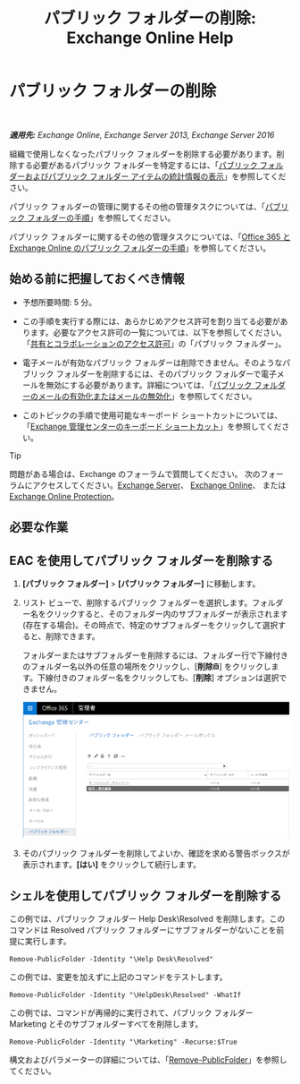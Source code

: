 ﻿---
title: 'パブリック フォルダーの削除: Exchange Online Help'
TOCTitle: パブリック フォルダーの削除
ms:assetid: 334b831d-e372-4d85-a407-5c8a5d0e78de
ms:mtpsurl: https://technet.microsoft.com/ja-jp/library/Aa997202(v=EXCHG.150)
ms:contentKeyID: 49896184
ms.date: 05/22/2018
mtps_version: v=EXCHG.150
ms.translationtype: HT
---

# パブリック フォルダーの削除

 

_**適用先:** Exchange Online, Exchange Server 2013, Exchange Server 2016_

組織で使用しなくなったパブリック フォルダーを削除する必要があります。削除する必要があるパブリック フォルダーを特定するには、「[パブリック フォルダーおよびパブリック フォルダー アイテムの統計情報の表示](view-statistics-for-public-folders-and-public-folder-items-exchange-2013-help.md)」を参照してください。

パブリック フォルダーの管理に関するその他の管理タスクについては、「[パブリック フォルダーの手順](public-folder-procedures-exchange-2013-help.md)」を参照してください。

パブリック フォルダーに関するその他の管理タスクについては、「[Office 365 と Exchange Online のパブリック フォルダーの手順](https://technet.microsoft.com/ja-jp/library/jj966272\(v=exchg.150\))」を参照してください。

## 始める前に把握しておくべき情報

  - 予想所要時間: 5 分。

  - この手順を実行する際には、あらかじめアクセス許可を割り当てる必要があります。必要なアクセス許可の一覧については、以下を参照してください。「[共有とコラボレーションのアクセス許可](sharing-and-collaboration-permissions-exchange-2013-help.md)」の「パブリック フォルダー」。

  - 電子メールが有効なパブリック フォルダーは削除できません。そのようなパブリック フォルダーを削除するには、そのパブリック フォルダーで電子メールを無効にする必要があります。詳細については、「[パブリック フォルダーのメールの有効化またはメールの無効化](mail-enable-or-mail-disable-a-public-folder-exchange-2013-help.md)」を参照してください。

  - このトピックの手順で使用可能なキーボード ショートカットについては、「[Exchange 管理センターのキーボード ショートカット](keyboard-shortcuts-in-the-exchange-admin-center-exchange-online-protection-help.md)」を参照してください。


> [!TIP]
> 問題がある場合は、Exchange のフォーラムで質問してください。 次のフォーラムにアクセスしてください。<A href="https://go.microsoft.com/fwlink/p/?linkid=60612">Exchange Server</A>、 <A href="https://go.microsoft.com/fwlink/p/?linkid=267542">Exchange Online</A>、 または <A href="https://go.microsoft.com/fwlink/p/?linkid=285351">Exchange Online Protection</A>。



## 必要な作業

## EAC を使用してパブリック フォルダーを削除する

1.  **\[パブリック フォルダー\]** \> **\[パブリック フォルダー\]** に移動します。

2.  リスト ビューで、削除するパブリック フォルダーを選択します。フォルダー名をクリックすると、そのフォルダー内のサブフォルダーが表示されます (存在する場合)。その時点で、特定のサブフォルダーをクリックして選択すると、削除できます。
    
    フォルダーまたはサブフォルダーを削除するには、フォルダー行で下線付きのフォルダー名以外の任意の場所をクリックし、\[**削除**![\[削除\] アイコン](images/JJ651670.14f639f6-61e8-4418-bbfb-0db14de9d2f5(EXCHG.150).gif "[削除] アイコン")\] をクリックします。下線付きのフォルダー名をクリックしても、\[**削除**\] オプションは選択できません。
    
    ![削除するパブリック フォルダーの選択](images/Aa997202.8666290d-3f19-4c70-afe3-45569762718b(EXCHG.150).png "削除するパブリック フォルダーの選択")  

3.  そのパブリック フォルダーを削除してよいか、確認を求める警告ボックスが表示されます。**\[はい\]** をクリックして続行します。

## シェルを使用してパブリック フォルダーを削除する

この例では、パブリック フォルダー Help Desk\\Resolved を削除します。このコマンドは Resolved パブリック フォルダーにサブフォルダーがないことを前提に実行します。

    Remove-PublicFolder -Identity "\Help Desk\Resolved"

この例では、変更を加えずに上記のコマンドをテストします。

    Remove-PublicFolder -Identity "\HelpDesk\Resolved" -WhatIf

この例では、コマンドが再帰的に実行されて、パブリック フォルダー Marketing とそのサブフォルダーすべてを削除します。

    Remove-PublicFolder -Identity "\Marketing" -Recurse:$True

構文およびパラメーターの詳細については、「[Remove-PublicFolder](https://technet.microsoft.com/ja-jp/library/bb124894\(v=exchg.150\))」を参照してください。

